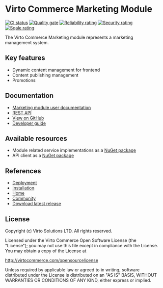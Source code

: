 # Virto Commerce Marketing Module

[![CI status](https://github.com/VirtoCommerce/vc-module-marketing/workflows/Module%20CI/badge.svg?branch=dev)](https://github.com/VirtoCommerce/vc-module-marketing/actions?query=workflow%3A"Module+CI") [![Quality gate](https://sonarcloud.io/api/project_badges/measure?project=VirtoCommerce_vc-module-marketing&metric=alert_status&branch=dev)](https://sonarcloud.io/dashboard?id=VirtoCommerce_vc-module-marketing) [![Reliability rating](https://sonarcloud.io/api/project_badges/measure?project=VirtoCommerce_vc-module-marketing&metric=reliability_rating&branch=dev)](https://sonarcloud.io/dashboard?id=VirtoCommerce_vc-module-marketing) [![Security rating](https://sonarcloud.io/api/project_badges/measure?project=VirtoCommerce_vc-module-marketing&metric=security_rating&branch=dev)](https://sonarcloud.io/dashboard?id=VirtoCommerce_vc-module-marketing) [![Sqale rating](https://sonarcloud.io/api/project_badges/measure?project=VirtoCommerce_vc-module-marketing&metric=sqale_rating&branch=dev)](https://sonarcloud.io/dashboard?id=VirtoCommerce_vc-module-marketing)

The Virto Commerce Marketing module represents a marketing management system.

## Key features

* Dynamic content management for frontend
* Content publishing management
* Promotions

## Documentation

* [Marketing module user documentation](https://docs.virtocommerce.org/platform/user-guide/marketing/overview/)
* [REST API](https://virtostart-demo-admin.govirto.com/docs/index.html?urls.primaryName=VirtoCommerce.Marketing)
* [View on GitHub](https://github.com/VirtoCommerce/vc-module-marketing)
* [Developer guide](https://docs.virtocommerce.org/platform/developer-guide/Extensibility/extending-dynamic-expression-tree/#defining-new-class-for-expression-tree-prototype)

## Available resources

* Module related service implementations as a <a href="https://www.nuget.org/packages/VirtoCommerce.MarketingModule.Data" target="_blank">NuGet package</a>
* API client as a <a href="https://www.nuget.org/packages/VirtoCommerce.MarketingModule.Client" target="_blank">NuGet package</a>

## References

* [Deployment](https://docs.virtocommerce.org/platform/developer-guide/Tutorials-and-How-tos/Tutorials/deploy-module-from-source-code/)
* [Installation](https://docs.virtocommerce.org/platform/user-guide/modules-installation/)
* [Home](https://virtocommerce.com)
* [Community](https://www.virtocommerce.org)
* [Download latest release](https://github.com/VirtoCommerce/vc-module-marketing/releases/latest)

## License

Copyright (c) Virto Solutions LTD.  All rights reserved.

Licensed under the Virto Commerce Open Software License (the "License"); you
may not use this file except in compliance with the License. You may
obtain a copy of the License at

http://virtocommerce.com/opensourcelicense

Unless required by applicable law or agreed to in writing, software
distributed under the License is distributed on an "AS IS" BASIS,
WITHOUT WARRANTIES OR CONDITIONS OF ANY KIND, either express or
implied.


